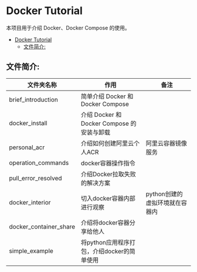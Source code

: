 # Docker Tutorial

本项目用于介绍 Docker、Docker Compose 的使用。

- [Docker Tutorial](#docker-tutorial)
  - [文件简介:](#文件简介)

## 文件简介:

| 文件夹名称                | 作用                                    | 备注                        |
|-------------------------|-----------------------------------------|-----------------------------|
| brief_introduction      | 简单介绍 Docker 和 Docker Compose         |                             |
| docker_install          | 介绍 Docker 和 Docker Compose 的安装与卸载 |                             |
| personal_acr            | 介绍如何创建阿里云个人ACR                   | 阿里云容器镜像服务             |
| operation_commands      | docker容器操作指令                        |                             |
| pull_error_resolved     | 介绍Docker拉取失败的解决方案                |                             |
| docker_interior         | 切入docker容器内部进行观察                  | python创建的虚拟环境就在容器内  |
| docker_container_share  | 介绍将docker容器分享给他人                  |                             |
| simple_example          | 将python应用程序打包，介绍docker的简单使用    |                             |
